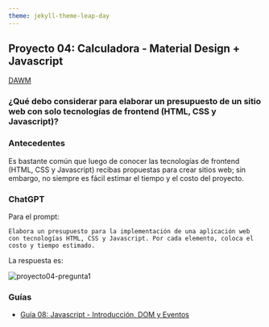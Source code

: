 ```yaml
---
theme: jekyll-theme-leap-day
---
```


## Proyecto 04: Calculadora - Material Design + Javascript

[DAWM](/DAWM/)

### ¿Qué debo considerar para elaborar un presupuesto de un sitio web con solo tecnologías de frontend (HTML, CSS y Javascript)?

### Antecedentes

Es bastante común que luego de conocer las tecnologías de frontend (HTML, CSS y Javascript) recibas propuestas para crear sitios web; sin embargo, no siempre es fácil estimar el tiempo y el costo del proyecto.  

### ChatGPT

Para el prompt: 

```
Elabora un presupuesto para la implementación de una aplicación web con tecnologías HTML, CSS y Javascript. Por cada elemento, coloca el costo y tiempo estimado. 
```
La respuesta es:

![proyecto04-pregunta1](archivos/proyecto04-pregunta1.png)

### Guías

* [Guía 08: Javascript - Introducción, DOM y Eventos](/DAWM/guias/2023/guia08)


